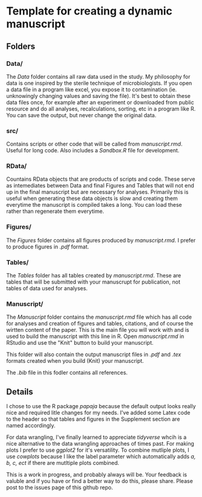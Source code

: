 # Template for creating a dynamic manuscript

## Folders
### Data/
The *Data* folder contains all raw data used in the study. My philosophy for data is one inspired by the sterile technique of microbiologists. If you open a data file in a program like excel, you expose it to contamination (ie. unknowingly changing values and saving the file). It's best to obtain these data files once, for example after an experiment or downloaded from public resource and do all analyses, recalculations, sorting, etc in a program like R. You can save the output, but never change the original data.

### src/
Contains scripts or other code that will be called from _manuscript.rmd_. Useful for long code. Also includes a _Sandbox.R_ file for development.

### RData/
Countains RData objects that are products of scripts and code. These serve as intemediates between Data and final Figures and Tables that will not end up in the final manuscript but are necessary for analyses. Primarily this is useful when generating these data objects is slow and creating them everytime the manuscript is compiled takes a long. You can load these rather than regenerate them everytime.

### Figures/
The *Figures* folder contains all figures produced by _manuscript.rmd_. I prefer to produce figures in _.pdf_ format.

### Tables/
The _Tables_ folder has all tables created by _manuscript.rmd_. These are tables that will be submitted with your manuscrupt for publication, not tables of data used for analyses.

### Manuscript/
The *Manuscript* folder contains the _manuscript.rmd_ file which has all code for analyses and creation of figures and tables, citations, and of course the wirtten content of the paper. This is the main file you will work with and is used to build the manuscript with this line in R. Open _manuscript.rmd_ in RStudio and use the "Knit" button to build your manuscript.

This folder will also contain the output manuscript files in _.pdf_ and _.tex_ formats created when you build (Knit) your manuscript. 

The _.bib_ file in this fodler contains all references.

## Details

I chose to use the R package _papaja_ because the default output looks really nice and required litle changes for my needs. I've added some Latex code to the header so that tables and figures in the Supplement section are named accordingly.

For data wrangling, I've finally learned to appreciate _tidyverse_ whcih is a nice alternative to the data wrangling approaches of times past. For making plots I prefer to use _ggplot2_ for it's versatility. To combine mutliple plots, I use _cowplots_ because I like the label parameter which automatically adds _a, b, c, ect_ if there are mutltiple plots combined.

This is a work in progress, and probably always will be. Your feedback is valuble and if you have or find a better way to do this, please share. Please post to the issues page of this github repo. 



